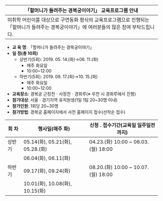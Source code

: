 | 「할머니가 들려주는 경복궁이야기」 교육프로그램 안내 |
| - |
| 미취학 어린이를 대상으로 구연동화 형식의 교육프로그램으로 진행되는 「할머니가 들려주는 경복궁이야기」에 여러분들의 많은 참여 부탁드립니다. |

- **교 육 명**: 「할머니가 들려주는 경복궁이야기」
- **일 정(총 10회)**
  - 상반기(5회): 2019. 05. 14.(화)→06. 11.(화)
    - 매주 화요일
    - 10:00~12:00
  - 하반기(5회): 2019. 09. 17.(화)→10. 15.(화)
    - 매주 화요일
    - 10:00~12:00
- **교육장소**: 경복궁 근정전ㆍ사정전ㆍ경회루(※ 우천 시 경회루에서 진행)
- **참가대상**: 서울ㆍ경기지역 유치원생(1일 1팀 20~30명 이내)
- **참가인원**: 1회당 20~30명
- **참가방법**: 경복궁 홈페이지에서 사전 홈페이지 접수(선착순 접수)

| 회 차 | 행사일(매주 화) | 신청 ․ 접수기간(교육일 일주일전까지) |
| - | - | - |
| 상반기 | 05.14(화), 05.21(화), 05.28.(화) | 04.23.(화) 10:00 ~ 06.03.(월) 18:00 |
| | 06.04(화), 06.11(화) |
| 하반기 | 09.17(화), 09.24(화) | 08.20.(화) 10:00 ~ 10.07.(월) 18:00 |
| | 10.01(화), 10.08(화), 10.15(화) |